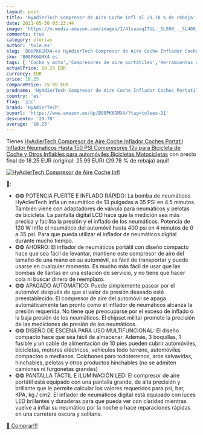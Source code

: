 ```yaml
---
layout: post
title: 'HyAdierTech Compresor de Aire Coche Infl al 29.78 % de rebaja'
date: 2021-05-30 03:23:44
image: 'https://m.media-amazon.com/images/I/41saaoqITUL._SL500_._SL400_.jpg'
comments: true
category: ofertas
author: 'tole.es'
slug: 'B08PK6GMX4-es HyAdierTech Compresor de Aire Coche Inflador Coches...'
sku: 'B08PK6GMX4-es'
tags: [ 'Coche y moto','Compresores de aire portátiles','Herramientas de neumáticos y ruedas','Herramientas para coche','bicicleta','hyadiertech', ]
actualPrice: 18.25 EUR
currency: EUR
price: 18.25
comparePrice: 25.99 EUR
prodname: 'HyAdierTech Compresor de Aire Coche Inflador Coches Portatil Inflador Neumaticos Hasta 150 PSI Compresores 12v para Bicicleta de Coche y Otros Inflables para automóviles  Bicicletas  Motocicletas'
country: 'es'
flag: '🇪🇸'
brand: 'HyAdierTech'
buyurl: 'https://www.amazon.es/dp/B08PK6GMX4/?tag=tolees-21'
descuento: '29.78'
average: '18.25'
---
```


Tienes [HyAdierTech Compresor de Aire Coche Inflador Coches Portatil Inflador Neumaticos Hasta 150 PSI Compresores 12v para Bicicleta de Coche y Otros Inflables para automóviles  Bicicletas  Motocicletas](https://www.amazon.es/dp/B08PK6GMX4/?tag=tolees-21) con precio final de  18.25 EUR (original: 25.99 EUR) (29.78 %  de rebaja) aqui!

[![HyAdierTech Compresor de Aire Coche Infl](https://m.media-amazon.com/images/I/41saaoqITUL._SL500_._SL400_.jpg)](https://www.amazon.es/dp/B08PK6GMX4/?tag=tolees-21)

🔎:

- ❂❂ POTENCIA FUERTE E INFLADO RÁPIDO: La bomba de neumáticos HyAdierTech infla un neumático de 13 pulgadas a 35 PSI en 4.5 minutos. También viene con adaptadores de válvula para neumáticos y pelotas de bicicleta. La pantalla digital LCD hace que la medición sea más precisa y facilita la presión y el inflado de los neumáticos. Potencia de 120 W Infle el neumático del automóvil hasta 400 psi en 4 minutos de 0 a 35 psi. Para que pueda utilizar el inflador de neumáticos digital durante mucho tiempo.
- ❂❂ AHORRO: El inflador de neumáticos portátil con diseño compacto hace que sea fácil de levantar, mantiene este compresor de aire del tamaño de una mano en su automóvil, es fácil de transportar y puede usarse en cualquier momento. Es mucho más fácil de usar que las bombas de llantas en una estación de servicio, y no tiene que hacer cola ni buscar dinero de reemplazo.
- ❂❂ APAGADO AUTOMÁTICO: Puede simplemente pasear por el automóvil después de que el valor de presión deseado esté preestablecido. El compresor de aire del automóvil se apaga automáticamente tan pronto como el inflador de neumáticos alcanza la presión requerida. No tiene que preocuparse por el exceso de inflado o la baja presión de los neumáticos. El chipset militar promete la precisión de las mediciones de presión de los neumáticos.
- ❂❂ DISEÑO DE ESCENA PARA USO MULTIFUNCIONAL: El diseño compacto hace que sea fácil de almacenar. Además, 3 boquillas, 1 fusible y un cable de alimentación de 10 pies pueden cubrir automóviles, bicicletas, motores eléctricos, vehículos todo terreno, automóviles compactos o medianos. Colchones para todoterrenos, aros salvavidas, hinchables, pelotas y otros productos hinchables (no se admiten camiones ni furgonetas grandes)
- ❂❂ PANTALLA TÁCTIL E ILUMINACIÓN LED: El compresor de aire portátil está equipado con una pantalla grande, de alta precisión y brillante que le permite calcular los valores requeridos para psi, bar, KPA, kg / cm2. El inflador de neumáticos digital está equipado con luces LED brillantes y duraderas para que pueda ver con claridad mientras vuelve a inflar su neumático por la noche o hace reparaciones rápidas en una carretera oscura y solitaria.

[🛒 Comprar!!!](https://www.amazon.es/dp/B08PK6GMX4/?tag=tolees-21)
